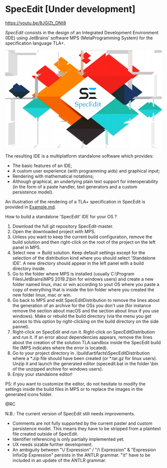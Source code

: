 SpecEdit [Under development]
==

https://youtu.be/8JGlZt_DNt8

*SpecEdit* consists in the design of an Integrated Development Environment (IDE) using JetBrains’ software MPS (MetaProgramming System) for the specification language TLA+.

<p align="center"> 
<img src="icons/splash.png">
</p>

The resulting IDE is a multiplatform standalone software which provides:

-	The basic features of an IDE;
-	A custom user experience (with programming aids) and graphical input;
-	Rendering with mathematical notations;
-	Although graphical, an underlying plain text support for interoperability (in the form of a paste handler, text generators and a custom persistence model).

An illustration of the rendering of a TLA+ specification in SpecEdit is provided in [Example.md](Example.md).

How to build a standalone 'SpecEdit' IDE for your OS ?

1) Download the full git repository SpecEdit-master.
2) Open the downloaded project with MPS.
3) Unless you want to keep the current build configuration, remove the build solution and then right-click on the root of the project on the left panel in MPS.
4) Select new -> Build solution. Keep default settings except for the selection of the distribution kind where you should select 'Standalone IDE'. A new directory should appear in the left panel with a build directory inside. 
5) Go to the folder where MPS is installed (usually C:\Program Files\JetBrains\MPS 2019.2\bin for windows users) and create a new folder named linux, mac or win according to yout OS where you paste a copy of everything that is inside the bin folder where you created the new folder linux, mac or win.
6) Go back to MPS and edit SpecEditDistribution to remove the lines about the generation of an archive for the OSs you don't use (for instance remove the section about macOS and the section about linux if you use windows). Make or rebuild the build directory (via the menu you get access to this option by right-clicking on the build directory on the side pannel).
7) Right-click on SpecEdit and run it. Right-click on SpecEditDistribution and run it. If an error about dependencies appears, remove the lines about the creation of the solution TLA.sandbox inside the SpecEdit build file (MPS indicates where the error is located).
8) Go to your project directory in .\build\artifacts\SpecEditDistribution where a *.zip file should have been created (or *.tar.gz for linux users). Unzip it and launch the generated editor (specedit.bat in the folder \bin of the unzipped archive for windows users).
9) Enjoy your standalone editor!

PS: if you want to customize the editor, do not hesitate to modify the settings inside the build files in MPS or to replace the images in the generated icons folder.

@RC

N.B.: The current version of SpecEdit still needs improvements. 
- Comments are not fully supported by the current paster and custom persistence model. This means they have to be stripped from a plaintext file created outside of SpecEdit.
- Identifier referencing is only partially implemented yet.
- UX needs sizable further development.
- An ambiguity between "\\/ Expression" / "/\\ Expression" & "Expression InfixOp Expression" persists in the ANTLR grammar. "\t" have to be included in an update of the ANTLR grammar.

